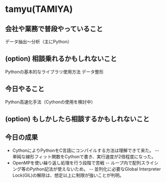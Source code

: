 # tamyu(TAMIYA)

## 会社や業務で普段やっていること
データ抽出～分析（主にPython）

## (option) 相談乗れるかもしれないこと
Pythonの基本的なライブラリ使用方法
データ整形

## 今日やること
Python高速化手法（Cythonの使用を検討中）

## (option) もしかしたら相談するかもしれないこと

## 今日の成果
- CythonによりPythonをC言語にコンパイルする方法は理解できて来た。
-- 単純な線形フィット関数をCythonで書き、実行速度が2倍程度になった。
- OpenMPを使い繰り返し処理を行う段階で苦戦
-- ループ内で配列スライシング等のPython記法が使えないため。
-- 並列化に必要なGlobal Interpreter Lock(GIL)の解除は、想定以上に制限が強いことが判明。
